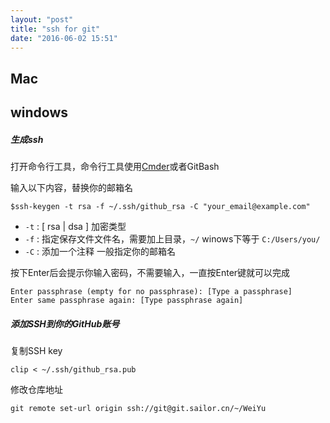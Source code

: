 ```yaml
---
layout: "post"
title: "ssh for git"
date: "2016-06-02 15:51"
---
```


## Mac

## windows

##### 生成ssh

打开命令行工具，命令行工具使用[Cmder][Cmder]或者GitBash

输入以下内容，替换你的邮箱名

```
$ssh-keygen -t rsa -f ~/.ssh/github_rsa -C "your_email@example.com"

```
* `-t` :  [ rsa | dsa ] 加密类型
* `-f` :  指定保存文件文件名，需要加上目录，`~/` winows下等于 `C:/Users/you/`
* `-C` :  添加一个注释 一般指定你的邮箱名

按下Enter后会提示你输入密码，不需要输入，一直按Enter键就可以完成

```
Enter passphrase (empty for no passphrase): [Type a passphrase]
Enter same passphrase again: [Type passphrase again]
```

##### 添加SSH到你的GitHub账号


复制SSH key

`clip < ~/.ssh/github_rsa.pub`


修改仓库地址

`git remote set-url origin ssh://git@git.sailor.cn/~/WeiYu`

[Cmder]: http://www.softpedia.com/get/Programming/Other-Programming-Files/Cmder.shtml
